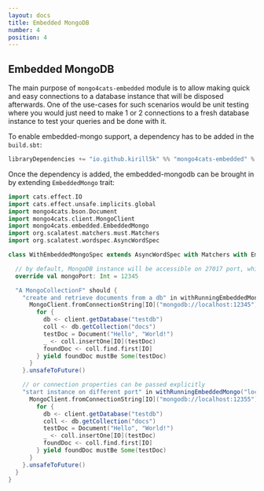 ```yaml
---
layout: docs
title: Embedded MongoDB
number: 4
position: 4
---
```


## Embedded MongoDB

The main purpose of `mongo4cats-embedded` module is to allow making quick and easy connections to a database instance that will be disposed afterwards.
One of the use-cases for such scenarios would be unit testing where you would just need to make 1 or 2 connections to a fresh database instance to test your queries and be done with it.

To enable embedded-mongo support, a dependency has to be added in the `build.sbt`:
```scala
libraryDependencies += "io.github.kirill5k" %% "mongo4cats-embedded" % "<version>"
```

Once the dependency is added, the embedded-mongodb can be brought in by extending `EmbeddedMongo` trait:

```scala
import cats.effect.IO
import cats.effect.unsafe.implicits.global
import mongo4cats.bson.Document
import mongo4cats.client.MongoClient
import mongo4cats.embedded.EmbeddedMongo
import org.scalatest.matchers.must.Matchers
import org.scalatest.wordspec.AsyncWordSpec

class WithEmbeddedMongoSpec extends AsyncWordSpec with Matchers with EmbeddedMongo {

  // by default, MongoDB instance will be accessible on 27017 port, which can be overridden:
  override val mongoPort: Int = 12345

  "A MongoCollectionF" should {
    "create and retrieve documents from a db" in withRunningEmbeddedMongo {
      MongoClient.fromConnectionString[IO]("mongodb://localhost:12345").use { client =>
        for {
          db <- client.getDatabase("testdb")
          coll <- db.getCollection("docs")
          testDoc = Document("Hello", "World!")
          _ <- coll.insertOne[IO](testDoc)
          foundDoc <- coll.find.first[IO]
        } yield foundDoc mustBe Some(testDoc)
      }
    }.unsafeToFuture()

    // or connection properties can be passed explicitly
    "start instance on different port" in withRunningEmbeddedMongo("localhost", 12355) {
      MongoClient.fromConnectionString[IO]("mongodb://localhost:12355").use { client =>
        for {
          db <- client.getDatabase("testdb")
          coll <- db.getCollection("docs")
          testDoc = Document("Hello", "World!")
          _ <- coll.insertOne[IO](testDoc)
          foundDoc <- coll.find.first[IO]
        } yield foundDoc mustBe Some(testDoc)
      }
    }.unsafeToFuture()
  }
}

```